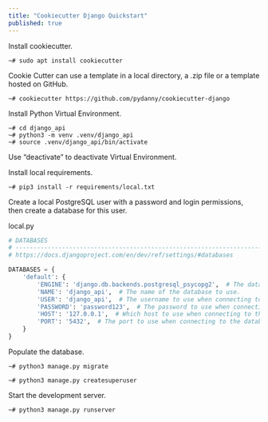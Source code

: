```yaml
---
title: "Cookiecutter Django Quickstart"
published: true
---
```


Install cookiecutter.

```console
~# sudo apt install cookiecutter
```

Cookie Cutter can use a template in a local directory, a .zip file or a template hosted on GitHub.

```console
~# cookiecutter https://github.com/pydanny/cookiecutter-django
```

Install Python Virtual Environment.

```console
~# cd django_api
~# python3 -m venv .venv/django_api
~# source .venv/django_api/bin/activate
```

Use “deactivate” to deactivate Virtual Environment.

Install local requirements.

```console
~# pip3 install -r requirements/local.txt
```

Create a local PostgreSQL user with a password and login permissions, then create a database for this user.

local.py

```python
# DATABASES
# ------------------------------------------------------------------------------
# https://docs.djangoproject.com/en/dev/ref/settings/#databases

DATABASES = {
    'default': {
        'ENGINE': 'django.db.backends.postgresql_psycopg2',  # The database backend to use.
        'NAME': 'django_api',  # The name of the database to use.
        'USER': 'django_api',  # The username to use when connecting to the database.
        'PASSWORD': 'password123',  # The password to use when connecting to the database.
        'HOST': '127.0.0.1',  # Which host to use when connecting to the database. An empty string means localhost.
        'PORT': '5432',  # The port to use when connecting to the database. An empty string means the default port.
    }
}
```

Populate the database.

```console
~# python3 manage.py migrate
```

```console
~# python3 manage.py createsuperuser
```

Start the development server.

```console
~# python3 manage.py runserver
```
